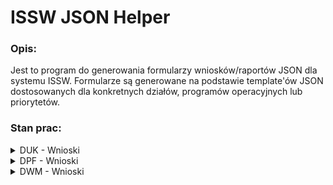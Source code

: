 # ISSW JSON Helper

### Opis:

Jest to program do generowania formularzy wniosków/raportów JSON dla systemu ISSW.
Formularze są generowane na podstawie template'ów JSON dostosowanych dla konkretnych działów, programów operacyjnych lub priorytetów.

### Stan prac:

<details>
<summary>DUK - Wnioski</summary>

### DUK - Wnioski
| Program operacyjny                    | Priorytet                                     | Metedane wniosku | I. Dane podstawowe | II. Dane wnioskodawcy | III. Zakres przedsięwzięcia | IV. Źródła finansowania | V. Oświadczenia | VI. Załączniki | VII. Kosztorys przedsięwzięcia | VIII. Harmonogram | 
|---------------------------------------|-----------------------------------------------|------------------|--------------------|-----------------------|-----------------------------|-------------------------|-----------------|----------------|--------------------------------|-------------------|
| II. Edukacja filmowa                  | I. Szkoły wyższe i podyplomowe                | [x]              | [x]                | [x]                   | [x]                         | [x]                     | [x]             | [x]            |                                | [x]               |
|                                       | II. Edukacja w szkołach średnich i zawodowych | [x]              | [x]                | [x]                   | [x]                         | [x]                     | [x]             | [x]            |                                | [x]               |
|                                       | III. Edukacja i kształcenie profesjonalne     | [x]              | [x]                | [x]                   | [x]                         | [x]                     | [x]             | [x]            |                                | [x]               |
|                                       | IV. Edukacja w kinach                         | [x]              | [x]                | [x]                   | [x]                         | [x]                     | [x]             | [x]            |                                | [x]               |
| III. Upowszechnianie kultury filmowej | I. Festiwale filmowe                          | [x]              | [x]                | [x]                   | [x]                         | [x]                     | [x]             | [x]            |                                | [x]               |
|                                       | II. Inicjatywy filmowe                        | [x]              | [x]                | [x]                   | [x]                         | [x]                     | [x]             | [x]            |                                | [x]               |
|                                       | III. Literatura i czasopisma o filmie         | [x]              | [x]                | [x]                   | [x]                         | [x]                     | [x]             | [x]            |                                | [x]               |
|                                       | IV. Rekonstrukcja cyfrowa                     | [x]              | [x]                | [x]                   | [x]                         | [x]                     | [x]             | [x]            |                                | [x]               |
|                                       | V. Badania rynku audiowizualnego              | [x]              | [x]                | [x]                   | [x]                         | [x]                     | [x]             | [x]            |                                | [x]               |
|                                       | VI. Dystrybucja filmów dokumentalnych         | [x]              | [x]                | [x]                   | [x]                         | [x]                     | [x]             | [x]            |                                | [x]               |
| IV. Rozwój kin                        | I. Modernizacja kin                           | [x]              | [x]                | [x]                   | [x]                         | [x]                     | [x]             | [x]            |                                | [x]               |
|                                       | II. Cyfryzacja kin                            | [x]              | [x]                | [x]                   | [x]                         | [x]                     | [x]             | [x]            |                                | [x]               |

</details>

<details>
<summary>DPF - Wnioski</summary>

### DPF - Wnioski

| Program operacyjny   | Priorytet                                                     | Metadane wniosku | I. Dane podstawowe | II. Dane wnioskodawcy | III. Informacje | IV. Termin realizacji | V. Dane finansowe | VI. Dane dodatkowe | VII. Załączniki | VIII. Oświadczenia |
|----------------------|---------------------------------------------------------------|------------------|--------------------|-----------------------|-----------------|-----------------------|-------------------|--------------------|-----------------|--------------------|
| I. Produkcja filmowa | I. Stypendia scenriuszowe                                     | [x]              | [x]                | [x]                   |                 | [x]                   |                   |                    |                 |                    |    
|                      | II. Rozwój projektów filmowych                                | [x]              |                    |                       |                 |                       |                   |                    |                 |                    |    
|                      | III. Produkcja filmów fabularnych                             | [x]              |                    |                       |                 |                       |                   |                    |                 |                    |    
|                      | IV. Produkcja filmów dokumentalnych                           | [x]              |                    |                       |                 |                       |                   |                    |                 |                    |    
|                      | V. Produkcja filmów animowanych                               | [x]              |                    |                       |                 |                       |                   |                    |                 |                    |    
|                      | VI. Produkcja koprodukcji mniejszościowych                    | [x]              |                    |                       |                 |                       |                   |                    |                 |                    |    
|                      | VII. Produkcja filmów kina familijnego                        | [x]              |                    |                       |                 |                       |                   |                    |                 |                    |    
|                      | VIII. Produkcja filmów fabularnych pełnometrażowych - DEBIUTY |                  |                    |                       |                 |                       |                   |                    |                 |                    |
| List intencyjny      | X. Produkcja filmów fabularnych                               |                  |                    |                       |                 |                       |                   |                    |                 |                    |    
|                      | X. Produkcja filmów dokumentalnych                            |                  |                    |                       |                 |                       |                   |                    |                 |                    |    
|                      | X. Produkcja filmów animowanych                               |                  |                    |                       |                 |                       |                   |                    |                 |                    |    
|                      | X. Koprodukcja międzynarodowa miejszościowa                   |                  |                    |                       |                 |                       |                   |                    |                 |                    |    
|                      | X. Produkcja filmów kina familijnego                          |                  |                    |                       |                 |                       |                   |                    |                 |                    |    
|                      | X. Produkcja filmów fabularnych pełnometrażowych              |                  |                    |                       |                 |                       |                   |                    |                 |                    |    

</details>

<details>
<summary>DWM - Wnioski</summary>

### DWM - Wnioski

| Program operacyjny                                  | Priorytet                                            | I. Nazwa programu i priorytetu | II. Nazwa przedsięwzięcia | III. Informacje o wnioskodawcy | IV. Dorobek wnioskodawcy | V. Opis przedsięwzięcia | VI. Logotyp PISF | VII. Efekty realizacji | VIII. Inne informacje | IX. Koszty przedsięwzięcia | X. Oświadczenia | XI. Załączniki | XII. Harmonogram |
|-----------------------------------------------------|------------------------------------------------------|--------------------------------|---------------------------|--------------------------------|--------------------------|-------------------------|------------------|------------------------|-----------------------|----------------------------|-----------------|----------------|------------------|    
| I. Promocja polskiej twórczości filmowej za granicą | I. Stypendia zagraniczne                             |                                |                           |                                |                          |                         |                  |                        |                       |                            |                 |                |                  |
|                                                     | II. Promocja polskiej twórczości filmowej za granicą |                                |                           |                                |                          |                         |                  |                        |                       |                            |                 |                |                  |

</details>
